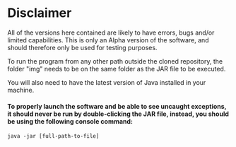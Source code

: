 # Disclaimer

All of the versions here contained are likely to have errors, bugs and/or limited capabilities.
This is only an Alpha version of the software, and should therefore only be used for testing purposes.

To run the program from any other path outside the cloned repository, the folder "img" needs to be on the same folder as the JAR file to be executed.

You will also need to have the latest version of Java installed in your machine.

#### To properly launch the software and be able to see uncaught exceptions, it should never be run by double-clicking the JAR file, instead, you should be using the following console command:
`java -jar [full-path-to-file]`
